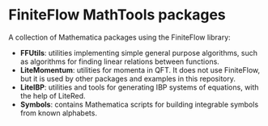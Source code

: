 FiniteFlow MathTools packages
=============================

A collection of Mathematica packages using the FiniteFlow library:

- **FFUtils**: utilities implementing simple general purpose
  algorithms, such as algorithms for finding linear relations between
  functions.
- **LiteMomentum**: utilities for momenta in QFT.  It does not use
  FiniteFlow, but it is used by other packages and examples in this
  repository.
- **LiteIBP**: utilities and tools for generating IBP systems of
  equations, with the help of LiteRed.
- **Symbols**: contains Mathematica scripts for building integrable
  symbols from known alphabets.
